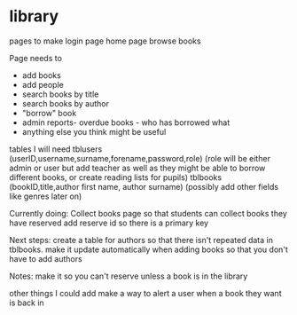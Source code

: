 # library


pages to make 
login page
home page
browse books


Page needs to 
- add books
- add people
- search books by title
- search books by author
- "borrow" book
- admin reports- overdue books - who has borrowed what
- anything else you think might be useful


tables I will need
tblusers (userID,username,surname,forename,password,role) (role will be either admin or user but add teacher as well as they might be able to borrow different books, or create reading lists for pupils)
tblbooks (bookID,title,author first name, author surname) (possibly add other fields like genres later on)



Currently doing:
Collect books page so that students can collect books they have reserved
add reserve id so there is a primary key


Next steps:
create a table for authors so that there isn't repeated data in tblbooks. make it update automatically when adding books so that you don't have to add authors 


Notes:
make it so you can't reserve unless a book is in the library


other things I could add
make a way to alert a user when a book they want is back in 
